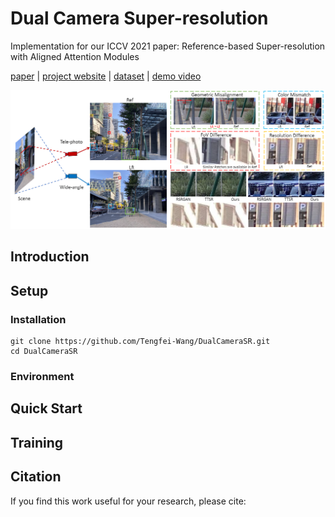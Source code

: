 # Dual Camera Super-resolution
Implementation for our ICCV 2021 paper: Reference-based Super-resolution with Aligned Attention Modules

[paper]( ) | [project website]( ) | [dataset]( ) | [demo video]( )

<img src="pics/demo.png" width="720px"/> 

## Introduction

## Setup
### Installation
```
git clone https://github.com/Tengfei-Wang/DualCameraSR.git
cd DualCameraSR
```

### Environment


## Quick Start



## Training

## Citation
If you find this work useful for your research, please cite:
``` 
 
```
